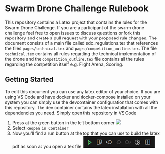 # Swarm Drone Challenge Rulebook

This repository contains a Latex project that contains the rules for the Swarm Drone Challenge. 
If you are a participant of the swarm drone challenge feel free to open issues to discuss questions or fork this repository and create a pull request with your proposed rule changes.
The document consists of a main file called  sdc_regulations.tex that references the files  `pages/technical.tex` and `pages/competition_outline.tex`. 
The file `technical.tex` contains all rules regarding the technical implementation of the drone and the `competition_outline.tex` file contains all the rules regarding the competition itself e.g. Flight Arena, Scoring. 

## Getting Started
To edit this document you can use any latex editor of your choice.
If you are using VS Code and have docker and docker-compose installed on your system you can simply use the devcontainer configuration that comes with this repository. 
The dev container contains the latex installation with all the dependencies you need. 
Simply open this repository in VS Code
1. Press at the green button in the left bottom corner 
![](https://code.visualstudio.com/assets/docs/devcontainers/containers/remote-dev-status-bar.png)
2. Select `Reopen in Container`
3. Now you'll find a run button at the top that you can use to build the latex pdf as soon as you open a tex file.
![](figures/RunButton.png)

